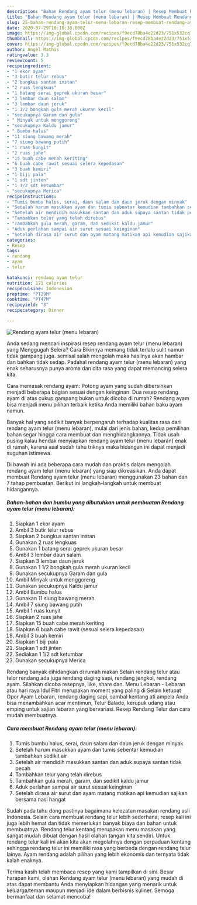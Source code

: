 ```yaml
---
description: "Bahan Rendang ayam telur (menu lebaran) | Resep Membuat Rendang ayam telur (menu lebaran) Yang Mudah Dan Praktis"
title: "Bahan Rendang ayam telur (menu lebaran) | Resep Membuat Rendang ayam telur (menu lebaran) Yang Mudah Dan Praktis"
slug: 25-bahan-rendang-ayam-telur-menu-lebaran-resep-membuat-rendang-ayam-telur-menu-lebaran-yang-mudah-dan-praktis
date: 2020-07-29T10:10:38.000Z
image: https://img-global.cpcdn.com/recipes/f9ecd78ba4e22d23/751x532cq70/rendang-ayam-telur-menu-lebaran-foto-resep-utama.jpg
thumbnail: https://img-global.cpcdn.com/recipes/f9ecd78ba4e22d23/751x532cq70/rendang-ayam-telur-menu-lebaran-foto-resep-utama.jpg
cover: https://img-global.cpcdn.com/recipes/f9ecd78ba4e22d23/751x532cq70/rendang-ayam-telur-menu-lebaran-foto-resep-utama.jpg
author: Angel Mathis
ratingvalue: 3.3
reviewcount: 5
recipeingredient:
- "1 ekor ayam"
- "3 butir telur rebus"
- "2 bungkus santan instan"
- "2 ruas lengkuas"
- "1 batang serai geprek ukuran besar"
- "3 lembar daun salam"
- "3 lembar daun jeruk"
- "1 1/2 bongkah gula merah ukuran kecil"
- "secukupnya Garam dan gula"
- " Minyak untuk menggoreng"
- "secukupnya Kaldu jamur"
- " Bumbu halus"
- "11 siung bawang merah"
- "7 siung bawang putih"
- "1 ruas kunyit"
- "2 ruas jahe"
- "15 buah cabe merah keriting"
- "6 buah cabe rawit sesuai selera kepedasan"
- "3 buah kemiri"
- "1 biji pala"
- "1 sdt jinten"
- "1 1/2 sdt ketumbar"
- "secukupnya Merica"
recipeinstructions:
- "Tumis bumbu halus, serai, daun salam dan daun jeruk dengan minyak"
- "Setelah harum masukkan ayam dan tumis sebentar kemudian tambahkan sedikit air"
- "Setelah air mendidih masukkan santan dan aduk supaya santan tidak pecah"
- "Tambahkan telur yang telah direbus"
- "Tambahkan gula merah, garam, dan sedikit kaldu jamur"
- "Aduk perlahan sampai air surut sesuai keinginan"
- "Setelah dirasa air surut dan ayam matang matikan api kemudian sajikan bersama nasi hangat"
categories:
- Resep
tags:
- rendang
- ayam
- telur

katakunci: rendang ayam telur 
nutrition: 171 calories
recipecuisine: Indonesian
preptime: "PT29M"
cooktime: "PT47M"
recipeyield: "3"
recipecategory: Dinner

---
```



![Rendang ayam telur (menu lebaran)](https://img-global.cpcdn.com/recipes/f9ecd78ba4e22d23/751x532cq70/rendang-ayam-telur-menu-lebaran-foto-resep-utama.jpg)

Anda sedang mencari inspirasi resep rendang ayam telur (menu lebaran) yang Menggugah Selera? Cara Bikinnya memang tidak terlalu sulit namun tidak gampang juga. semisal salah mengolah maka hasilnya akan hambar dan bahkan tidak sedap. Padahal rendang ayam telur (menu lebaran) yang enak seharusnya punya aroma dan cita rasa yang dapat memancing selera kita.

Cara memasak rendang ayam: Potong ayam yang sudah dibersihkan menjadi beberapa bagian sesuai dengan keinginan. Dua resep rendang ayam di atas cukup gampang bukan untuk dicoba di rumah? Rendang ayam bisa menjadi menu pilihan terbaik ketika Anda memiliki bahan baku ayam namun.

Banyak hal yang sedikit banyak berpengaruh terhadap kualitas rasa dari rendang ayam telur (menu lebaran), mulai dari jenis bahan, kedua pemilihan bahan segar hingga cara membuat dan menghidangkannya. Tidak usah pusing kalau hendak menyiapkan rendang ayam telur (menu lebaran) enak di rumah, karena asal sudah tahu triknya maka hidangan ini dapat menjadi suguhan istimewa.


Di bawah ini ada beberapa cara mudah dan praktis dalam mengolah rendang ayam telur (menu lebaran) yang siap dikreasikan. Anda dapat membuat Rendang ayam telur (menu lebaran) menggunakan 23 bahan dan 7 tahap pembuatan. Berikut ini langkah-langkah untuk membuat hidangannya.

<!--inarticleads1-->

##### Bahan-bahan dan bumbu yang dibutuhkan untuk pembuatan Rendang ayam telur (menu lebaran):

1. Siapkan 1 ekor ayam
1. Ambil 3 butir telur rebus
1. Siapkan 2 bungkus santan instan
1. Gunakan 2 ruas lengkuas
1. Gunakan 1 batang serai geprek ukuran besar
1. Ambil 3 lembar daun salam
1. Siapkan 3 lembar daun jeruk
1. Gunakan 1 1/2 bongkah gula merah ukuran kecil
1. Gunakan secukupnya Garam dan gula
1. Ambil  Minyak untuk menggoreng
1. Gunakan secukupnya Kaldu jamur
1. Ambil  Bumbu halus
1. Gunakan 11 siung bawang merah
1. Ambil 7 siung bawang putih
1. Ambil 1 ruas kunyit
1. Siapkan 2 ruas jahe
1. Siapkan 15 buah cabe merah keriting
1. Siapkan 6 buah cabe rawit (sesuai selera kepedasan)
1. Ambil 3 buah kemiri
1. Siapkan 1 biji pala
1. Siapkan 1 sdt jinten
1. Sediakan 1 1/2 sdt ketumbar
1. Gunakan secukupnya Merica


Rendang banyak dihidangkan di rumah makan Selain rendang telur atau telor rendang ada juga rendang daging sapi, rendang jengkol, rendang ayam. Silahkan dicoba resepnya, like, share dan. Menu Lebaran - Lebaran atau hari raya Idul Fitri merupakan moment yang paling di Selain ketupat Opor Ayam Lebaran, rendang daging sapi, sambal kentang ati ampela Anda bisa menambahkan acar mentimun, Telur Balado, kerupuk udang atau emping untuk sajian lebaran yang bervariasi. Resep Rendang Telur dan cara mudah membuatnya. 

<!--inarticleads2-->

##### Cara membuat Rendang ayam telur (menu lebaran):

1. Tumis bumbu halus, serai, daun salam dan daun jeruk dengan minyak
1. Setelah harum masukkan ayam dan tumis sebentar kemudian tambahkan sedikit air
1. Setelah air mendidih masukkan santan dan aduk supaya santan tidak pecah
1. Tambahkan telur yang telah direbus
1. Tambahkan gula merah, garam, dan sedikit kaldu jamur
1. Aduk perlahan sampai air surut sesuai keinginan
1. Setelah dirasa air surut dan ayam matang matikan api kemudian sajikan bersama nasi hangat


Sudah pada tahu dong pastinya bagaimana kelezatan masakan rendang asli Indonesia. Selain cara membuat rendang telur lebih sederhana, resep kali ini juga lebih hemat dan tidak memerlukan banyak biaya dan bahan untuk membuatnya. Rendang telur kentang merupakan menu masakan yang sangat mudah dibuat dengan hasil olahan tangan kita sendiri. Untuk rendang telur kali ini akan kita akan megolahnya dengan perpaduan kentang sehingga rendang telur ini memiliki rasa yang berbeda dengan rendang telur lainya. Ayam rendang adalah pilihan yang lebih ekonomis dan ternyata tidak kalah enaknya. 

Terima kasih telah membaca resep yang kami tampilkan di sini. Besar harapan kami, olahan Rendang ayam telur (menu lebaran) yang mudah di atas dapat membantu Anda menyiapkan hidangan yang menarik untuk keluarga/teman maupun menjadi ide dalam berbisnis kuliner. Semoga bermanfaat dan selamat mencoba!
